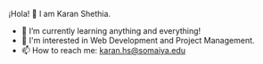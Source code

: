  ¡Hola! 👋 I am Karan Shethia.


- 🌱 I’m currently learning anything and everything! 
- 👀 I'm interested in Web Development and Project Management.
- 📫 How to reach me: karan.hs@somaiya.edu

